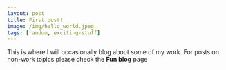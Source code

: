 ```yaml
---
layout: post
title: First post!
image: /img/hello_world.jpeg
tags: [random, exciting-stuff]
---
```


This is where I will occasionally blog about some of my work. For posts on non-work topics please check the **Fun blog** page
